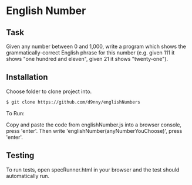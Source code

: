 English Number
===============

Task
-----

Given any number between 0 and 1,000, write a program which shows the grammatically-correct English phrase for this number (e.g. given 111 it shows "one hundred and eleven", given 21 it shows "twenty-one"). 

Installation
------------

Choose folder to clone project into.

```sh
$ git clone https://github.com/d9nny/englishNumbers
```
To Run:

Copy and paste the code from englishNumber.js into a browser console, press 'enter'. Then write 'englishNumber(anyNumberYouChoose)', press 'enter'.

Testing
-------

To run tests, open specRunner.html in your browser and the test should automatically run.